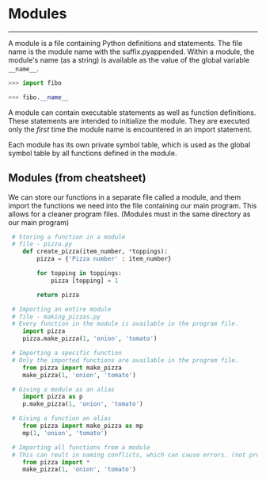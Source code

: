# Modules

---

A module is a file containing Python definitions and statements. The file name is the module name with the suffix.pyappended. Within a module, the module's name (as a string) is available as the value of the global variable `__name__`.

```python
>>> import fibo

>>> fibo.__name__
```

A module can contain executable statements as well as function definitions. These statements are intended to initialize the module. They are executed only the *first* time the module name is encountered in an import statement.

Each module has its own private symbol table, which is used as the global symbol table by all functions defined in the module.

## Modules (from cheatsheet)

We can store our functions in a separate file called a module, and them import the functions we need into the file containing our main program. This allows for a cleaner program files. (Modules must in the same directory as our main program)

```python
 # Storing a function in a module
 # file - pizza.py
    def create_pizza(item_number, *toppings):
        pizza = {'Pizza number' : item_number}

        for topping in toppings:
            pizza [topping] = 1

        return pizza

 # Importing an entire module
 # file - making_pizzas.py
 # Every function in the module is available in the program file.
    import pizza
    pizza.make_pizza(1, 'onion', 'tomato')

 # Importing a specific function
 # Only the imported functions are available in the program file.
    from pizza import make_pizza
    make_pizza(1, 'onion', 'tomato')

 # Giving a module as an alias
    import pizza as p
    p.make_pizza(1, 'onion', 'tomato')

 # Giving a function an alias
    from pizza import make_pizza as mp
    mp(1, 'onion', 'tomato')

 # Importing all functions from a module
 # This can reult in naming conflicts, which can cause errors. (not preferred method of importing)
    from pizza import *
    make_pizza(1, 'onion', 'tomato')

```
